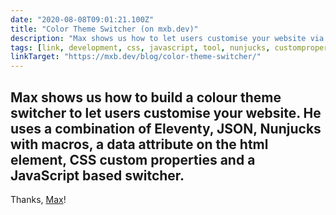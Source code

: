 ```yaml
---
date: "2020-08-08T09:01:21.100Z"
title: "Color Theme Switcher (on mxb.dev)"
description: "Max shows us how to let users customise your website via a colour theme switcher"
tags: [link, development, css, javascript, tool, nunjucks, customproperties, 11ty]
linkTarget: "https://mxb.dev/blog/color-theme-switcher/"
---
```

Max shows us how to build a colour theme switcher to let users customise your website. He uses a combination of Eleventy, JSON, Nunjucks with macros, a data attribute on the html element, CSS custom properties and a JavaScript based switcher.
---

Thanks, [Max](https://twitter.com/mxbck)!
